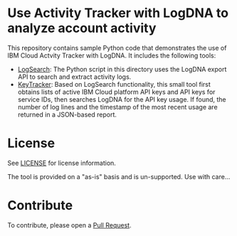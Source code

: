 # Use Activity Tracker with LogDNA to analyze account activity

This repository contains sample Python code that demonstrates the use of IBM Cloud Actvity Tracker with LogDNA. It includes the following tools:

- [LogSearch](LogSearch): The Python script in this directory uses the LogDNA export API to search and extract activity logs.
- [KeyTracker](KeyTracker): Based on LogSearch functionality, this small tool first obtains lists of active IBM Cloud platform API keys and API keys for service IDs, then searches LogDNA for the API key usage. If found, the number of log lines and the timestamp of the most recent usage are returned in a JSON-based report.

# License

See [LICENSE](/LICENSE) for license information.

The tool is provided on a "as-is" basis and is un-supported. Use with care...

# Contribute

To contribute, please open a [Pull Request](/pulls).
